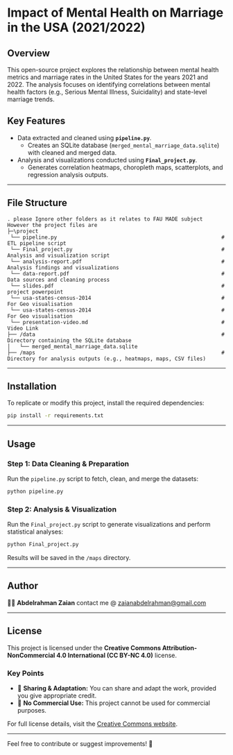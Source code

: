 # Impact of Mental Health on Marriage in the USA (2021/2022)  

## Overview  
This open-source project explores the relationship between mental health metrics and marriage rates in the United States for the years 2021 and 2022. The analysis focuses on identifying correlations between mental health factors (e.g., Serious Mental Illness, Suicidality) and state-level marriage trends.  

## Key Features  
- Data extracted and cleaned using **`pipeline.py`**.  
  - Creates an SQLite database (`merged_mental_marriage_data.sqlite`) with cleaned and merged data.  
- Analysis and visualizations conducted using **`Final_project.py`**.  
  - Generates correlation heatmaps, choropleth maps, scatterplots, and regression analysis outputs.  

---

## File Structure  
```plaintext
. please Ignore other folders as it relates to FAU MADE subject However the project files are
├─\project
 └── pipeline.py                                                     # ETL pipeline script
 └── Final_project.py                                                # Analysis and visualization script
 └── analysis-report.pdf                                             # Analysis findings and visualizations
 └── data-report.pdf                                                 # Data sources and cleaning process
 └── slides.pdf                                                      # project powerpoint
 └── usa-states-census-2014                                          # For Geo visualisation
 └── usa-states-census-2014                                          # For Geo visualisation
 └── presentation-video.md                                           # Video Link 
├── /data                                                            # Directory containing the SQLite database
│   └── merged_mental_marriage_data.sqlite
├── /maps                                                            # Directory for analysis outputs (e.g., heatmaps, maps, CSV files)

```

---

## Installation  
To replicate or modify this project, install the required dependencies:  
```bash
pip install -r requirements.txt
```

---

## Usage  
### Step 1: Data Cleaning & Preparation  
Run the `pipeline.py` script to fetch, clean, and merge the datasets:  
```bash
python pipeline.py
```

### Step 2: Analysis & Visualization  
Run the `Final_project.py` script to generate visualizations and perform statistical analyses:  
```bash
python Final_project.py
```
Results will be saved in the `/maps` directory.

---

## Author  
👨‍💻 **Abdelrahman Zaian**     contact me @ zaianabdelrahman@gmail.com

---

## License  
This project is licensed under the **Creative Commons Attribution-NonCommercial 4.0 International (CC BY-NC 4.0)** license.  

### Key Points  
- 📜 **Sharing & Adaptation:** You can share and adapt the work, provided you give appropriate credit.  
- 🚫 **No Commercial Use:** This project cannot be used for commercial purposes.  

For full license details, visit the [Creative Commons website](https://creativecommons.org/licenses/by-nc/4.0/).  

---

Feel free to contribute or suggest improvements! 🌟
